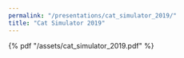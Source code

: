```yaml
---
permalink: "/presentations/cat_simulator_2019/"
title: "Cat Simulator 2019"
---
```


{% pdf "/assets/cat_simulator_2019.pdf" %}